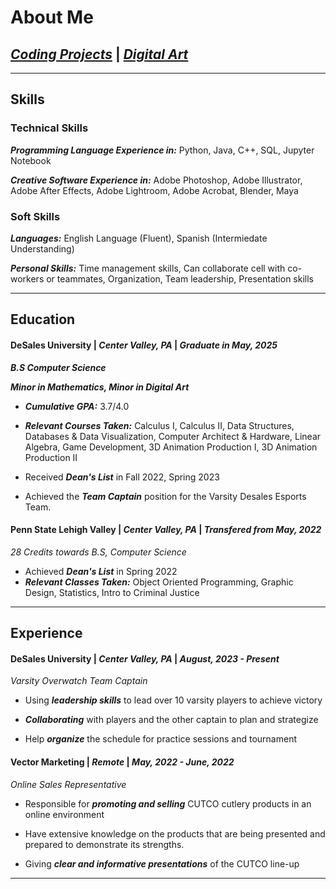 # About Me

## [***Coding Projects***](./coding.md) | [***Digital Art***](./digital-art.md) 
* * * 

## Skills
### Technical Skills
***Programming Language Experience in:*** Python, Java, C++, SQL, Jupyter Notebook

***Creative Software Experience in:*** Adobe Photoshop, Adobe Illustrator, Adobe After Effects, Adobe Lightroom,
 Adobe Acrobat, Blender, Maya

### Soft Skills
***Languages:*** English Language (Fluent), Spanish (Intermiedate Understanding)

***Personal Skills:*** Time management skills, Can collaborate cell with co-workers or teammates, Organization, Team leadership, 
Presentation skills

* * *

## Education
#### DeSales University | _Center Valley, PA_ | ***Graduate in May, 2025***

***B.S Computer Science***

***Minor in Mathematics, Minor in Digital Art***

* ***Cumulative GPA:*** 3.7/4.0

* ***Relevant Courses Taken:*** Calculus I, Calculus II, Data Structures, Databases & Data Visualization, Computer Architect & Hardware, Linear Algebra, Game Development, 3D Animation Production I, 3D Animation Production II  

* Received ***Dean's List*** in Fall 2022, Spring 2023

* Achieved the ***Team Captain*** position for the Varsity Desales Esports Team.

#### Penn State Lehigh Valley | _Center Valley, PA_ | ***Transfered from May, 2022***
_28 Credits towards B.S, Computer Science_

* Achieved ***Dean's List*** in Spring 2022
* ***Relevant Classes Taken:*** Object Oriented Programming, Graphic Design, Statistics, Intro to Criminal Justice

* * *

## Experience 

#### DeSales University | _Center Valley, PA_ | ***August, 2023 - Present***

_Varsity Overwatch Team Captain_

* Using ***leadership skills*** to lead over 10 varsity players to achieve victory

* ***Collaborating*** with players and the other captain to plan and strategize

* Help ***organize*** the schedule for practice sessions and tournament 
  

#### Vector Marketing | _Remote_ | ***May, 2022 - June, 2022***

_Online Sales Representative_

* Responsible for ***promoting and selling*** CUTCO cutlery products in an online environment

* Have extensive knowledge on the products that are being presented and prepared to demonstrate its strengths.

* Giving ***clear and informative presentations*** of the CUTCO line-up 

* * * 



